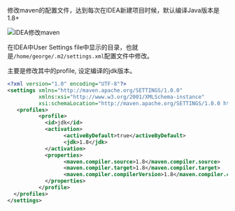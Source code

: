 修改maven的配置文件，达到每次在IDEA新建项目时候，默认编译Java版本是1.8+

![IDEA修改maven](https://github.com/georgezzzh/resource/raw/master/IDEA/maven1.png)



在IDEA中User Settings file中显示的目录，也就是`/home/george/.m2/settings.xml`配置文件中修改。

主要是修改其中的profile, 设定编译的jdk版本。

```xml
<?xml version="1.0" encoding="UTF-8"?>
<settings xmlns="http://maven.apache.org/SETTINGS/1.0.0"
          xmlns:xsi="http://www.w3.org/2001/XMLSchema-instance"
          xsi:schemaLocation="http://maven.apache.org/SETTINGS/1.0.0 http://maven.apache.org/xsd/settings-1.0.0.xsd">
   <profiles>
          <profile>
            <id>jdk</id>
            <activation>
                  <activeByDefault>true</activeByDefault>
                  <jdk>1.8</jdk>
            </activation>
            <properties>
                  <maven.compiler.source>1.8</maven.compiler.source>
                  <maven.compiler.target>1.8</maven.compiler.target>
                  <maven.compiler.compilerVersion>1.8</maven.compiler.compilerVersion>
            </properties>
          </profile>
  </profiles>
</settings>

```



